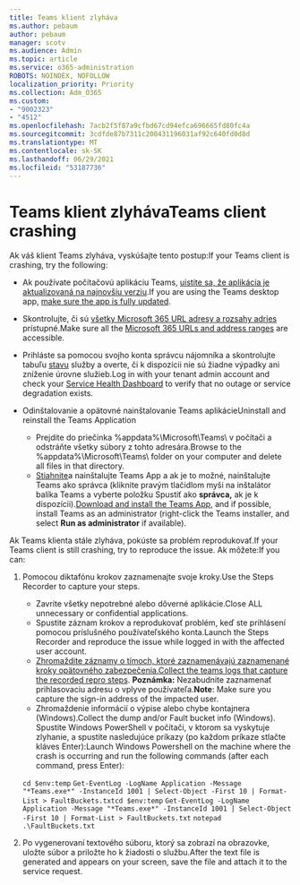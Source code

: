 ```yaml
---
title: Teams klient zlyháva
ms.author: pebaum
author: pebaum
manager: scotv
ms.audience: Admin
ms.topic: article
ms.service: o365-administration
ROBOTS: NOINDEX, NOFOLLOW
localization_priority: Priority
ms.collection: Adm_O365
ms.custom:
- "9002323"
- "4512"
ms.openlocfilehash: 7acb2f5f87a9cfbd67cd94efca696665fd80fc4a
ms.sourcegitcommit: 3cdfde87b7311c200431196031af92c640fd0d8d
ms.translationtype: MT
ms.contentlocale: sk-SK
ms.lasthandoff: 06/29/2021
ms.locfileid: "53187736"
---
```

# <a name="teams-client-crashing"></a><span data-ttu-id="8ed1b-102">Teams klient zlyháva</span><span class="sxs-lookup"><span data-stu-id="8ed1b-102">Teams client crashing</span></span>

<span data-ttu-id="8ed1b-103">Ak váš klient Teams zlyháva, vyskúšajte tento postup:</span><span class="sxs-lookup"><span data-stu-id="8ed1b-103">If your Teams client is crashing, try the following:</span></span>

- <span data-ttu-id="8ed1b-104">Ak používate počítačovú aplikáciu Teams, [uistite sa, že aplikácia je aktualizovaná na najnovšiu verziu](https://support.office.com/article/Update-Microsoft-Teams-535a8e4b-45f0-4f6c-8b3d-91bca7a51db1).</span><span class="sxs-lookup"><span data-stu-id="8ed1b-104">If you are using the Teams desktop app, [make sure the app is fully updated](https://support.office.com/article/Update-Microsoft-Teams-535a8e4b-45f0-4f6c-8b3d-91bca7a51db1).</span></span>

- <span data-ttu-id="8ed1b-105">Skontrolujte, či sú [všetky Microsoft 365 URL adresy a rozsahy adries](/microsoftteams/connectivity-issues) prístupné.</span><span class="sxs-lookup"><span data-stu-id="8ed1b-105">Make sure all the [Microsoft 365 URLs and address ranges](/microsoftteams/connectivity-issues) are accessible.</span></span>

- <span data-ttu-id="8ed1b-106">Prihláste sa pomocou svojho konta správcu nájomníka a skontrolujte tabuľu [stavu](/office365/enterprise/view-service-health) služby a overte, či k dispozícii nie sú žiadne výpadky ani zníženie úrovne služieb.</span><span class="sxs-lookup"><span data-stu-id="8ed1b-106">Log in with your tenant admin account and check your [Service Health Dashboard](/office365/enterprise/view-service-health) to verify that no outage or service degradation exists.</span></span>

- <span data-ttu-id="8ed1b-107">Odinštalovanie a opätovné nainštalovanie Teams aplikácie</span><span class="sxs-lookup"><span data-stu-id="8ed1b-107">Uninstall and reinstall the Teams Application</span></span>
    - <span data-ttu-id="8ed1b-108">Prejdite do priečinka %appdata%\Microsoft\Teams\ v počítači a odstráňte všetky súbory z tohto adresára.</span><span class="sxs-lookup"><span data-stu-id="8ed1b-108">Browse to the %appdata%\Microsoft\Teams\ folder on your computer and delete all files in that directory.</span></span>
    - <span data-ttu-id="8ed1b-109">[Stiahnite](https://www.microsoft.com/microsoft-teams/download-app)a nainštalujte Teams App a ak je to možné, nainštalujte Teams ako správca (kliknite pravým tlačidlom myši na inštalátor balíka Teams a vyberte položku Spustiť ako **správca,** ak je k dispozícii).</span><span class="sxs-lookup"><span data-stu-id="8ed1b-109">[Download and install the Teams App](https://www.microsoft.com/microsoft-teams/download-app), and if possible, install Teams as an administrator (right-click the Teams installer, and select **Run as administrator** if available).</span></span>

<span data-ttu-id="8ed1b-110">Ak Teams klienta stále zlyháva, pokúste sa problém reprodukovať.</span><span class="sxs-lookup"><span data-stu-id="8ed1b-110">If your Teams client is still crashing, try to reproduce the issue.</span></span> <span data-ttu-id="8ed1b-111">Ak môžete:</span><span class="sxs-lookup"><span data-stu-id="8ed1b-111">If you can:</span></span>

1. <span data-ttu-id="8ed1b-112">Pomocou diktafónu krokov zaznamenajte svoje kroky.</span><span class="sxs-lookup"><span data-stu-id="8ed1b-112">Use the Steps Recorder to capture your steps.</span></span>
    - <span data-ttu-id="8ed1b-113">Zavrite všetky nepotrebné alebo dôverné aplikácie.</span><span class="sxs-lookup"><span data-stu-id="8ed1b-113">Close ALL unnecessary or confidential applications.</span></span>
    - <span data-ttu-id="8ed1b-114">Spustite záznam krokov a reprodukovať problém, keď ste prihlásení pomocou príslušného používateľského konta.</span><span class="sxs-lookup"><span data-stu-id="8ed1b-114">Launch the Steps Recorder and reproduce the issue while logged in with the affected user account.</span></span>
    - <span data-ttu-id="8ed1b-115">[Zhromaždite záznamy o tímoch, ktoré zaznamenávajú zaznamenané kroky opätovného zabezpečenia.](/microsoftteams/log-files)</span><span class="sxs-lookup"><span data-stu-id="8ed1b-115">[Collect the teams logs that capture the recorded repro steps](/microsoftteams/log-files).</span></span> <span data-ttu-id="8ed1b-116">**Poznámka:** Nezabudnite zaznamenať prihlasovaciu adresu o vplyve používateľa.</span><span class="sxs-lookup"><span data-stu-id="8ed1b-116">**Note**: Make sure you capture the sign-in address of the impacted user.</span></span>
    - <span data-ttu-id="8ed1b-117">Zhromaždenie informácií o výpise alebo chybe kontajnera (Windows).</span><span class="sxs-lookup"><span data-stu-id="8ed1b-117">Collect the dump and/or Fault bucket info (Windows).</span></span> <span data-ttu-id="8ed1b-118">Spustite Windows PowerShell v počítači, v ktorom sa vyskytuje zlyhanie, a spustite nasledujúce príkazy (po každom príkaze stlačte kláves Enter):</span><span class="sxs-lookup"><span data-stu-id="8ed1b-118">Launch Windows Powershell on the machine where the crash is occurring and run the following commands (after each command, press Enter):</span></span>

    <span data-ttu-id="8ed1b-119">`cd $env:temp` `Get-EventLog -LogName Application -Message "*Teams.exe*" -InstanceId 1001 | Select-Object -First 10 | Format-List > FaultBuckets.txt`</span><span class="sxs-lookup"><span data-stu-id="8ed1b-119">`cd $env:temp` `Get-EventLog -LogName Application -Message "*Teams.exe*" -InstanceId 1001 | Select-Object -First 10 | Format-List > FaultBuckets.txt`</span></span>
    `notepad .\FaultBuckets.txt`
    
2. <span data-ttu-id="8ed1b-120">Po vygenerovaní textového súboru, ktorý sa zobrazí na obrazovke, uložte súbor a priložte ho k žiadosti o službu.</span><span class="sxs-lookup"><span data-stu-id="8ed1b-120">After the text file is generated and appears on your screen, save the file and attach it to the service request.</span></span> 
